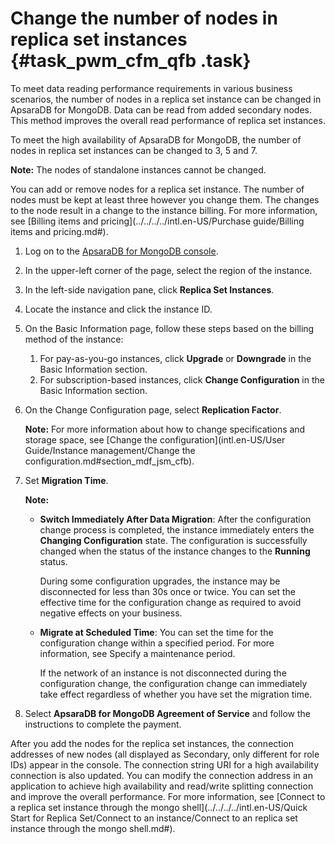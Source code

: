 # Change the number of nodes in replica set instances {#task_pwm_cfm_qfb .task}

To meet data reading performance requirements in various business scenarios, the number of nodes in a replica set instance can be changed in ApsaraDB for MongoDB. Data can be read from added secondary nodes. This method improves the overall read performance of replica set instances.

To meet the high availability of ApsaraDB for MongoDB, the number of nodes in replica set instances can be changed to 3, 5 and 7.

**Note:** The nodes of standalone instances cannot be changed.

You can add or remove nodes for a replica set instance. The number of nodes must be kept at least three however you change them. The changes to the node result in a change to the instance billing. For more information, see [Billing items and pricing](../../../../intl.en-US/Purchase guide/Billing items and pricing.md#).

1.  Log on to the [ApsaraDB for MongoDB console](https://mongodb.console.aliyun.com/).
2.  In the upper-left corner of the page, select the region of the instance.
3.  In the left-side navigation pane, click **Replica Set Instances**.
4.  Locate the instance and click the instance ID.
5.  On the Basic Information page, follow these steps based on the billing method of the instance: 
    1.  For pay-as-you-go instances, click **Upgrade** or **Downgrade** in the Basic Information section.
    2.  For subscription-based instances, click **Change Configuration** in the Basic Information section.
6.  On the Change Configuration page, select **Replication Factor**. 

    **Note:** For more information about how to change specifications and storage space, see [Change the configuration](intl.en-US/User Guide/Instance management/Change the configuration.md#section_mdf_jsm_cfb).

7.  Set **Migration Time**. 

    **Note:** 

    -   **Switch Immediately After Data Migration**: After the configuration change process is completed, the instance immediately enters the **Changing Configuration** state. The configuration is successfully changed when the status of the instance changes to the **Running** status.

        During some configuration upgrades, the instance may be disconnected for less than 30s once or twice. You can set the effective time for the configuration change as required to avoid negative effects on your business.

    -   **Migrate at Scheduled Time**: You can set the time for the configuration change within a specified period. For more information, see Specify a maintenance period.

        If the network of an instance is not disconnected during the configuration change, the configuration change can immediately take effect regardless of whether you have set the migration time.

8.  Select **ApsaraDB for MongoDB Agreement of Service** and follow the instructions to complete the payment.

After you add the nodes for the replica set instances, the connection addresses of new nodes \(all displayed as Secondary, only different for role IDs\) appear in the console. The connection string URI for a high availability connection is also updated. You can modify the connection address in an application to achieve high availability and read/write splitting connection and improve the overall performance. For more information, see [Connect to a replica set instance through the mongo shell](../../../../intl.en-US/Quick Start for Replica Set/Connect to an instance/Connect to an replica set instance through the mongo shell.md#).

